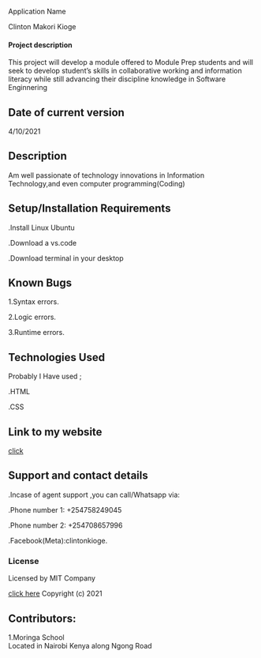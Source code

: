 Application Name

Clinton Makori Kioge

#### Project description

This project will develop a module offered to Module Prep students and will seek to
develop student’s skills in collaborative working and information literacy while still advancing
their discipline knowledge in Software Enginnering

## Date of current version

4/10/2021

## Description

Am well passionate of technology innovations in
Information Technology,and even computer programming(Coding)

## Setup/Installation Requirements

.Install Linux Ubuntu

.Download a vs.code

.Download terminal in your desktop

## Known Bugs

1.Syntax errors.

2.Logic errors.

3.Runtime errors.

## Technologies Used

Probably I Have used ;

.HTML

.CSS

## Link to my website

[click]()

## Support and contact details

.Incase of agent support ,you can call/Whatsapp
via:

.Phone number 1: +254758249045

.Phone number 2: +254708657996

.Facebook(Meta):clintonkioge.

### License

Licensed by MIT Company

[click here](https://opensource.org/licenses/MIT/)
Copyright (c) 2021

## Contributors:

1.Moringa School <br>Located in Nairobi Kenya
along Ngong Road
